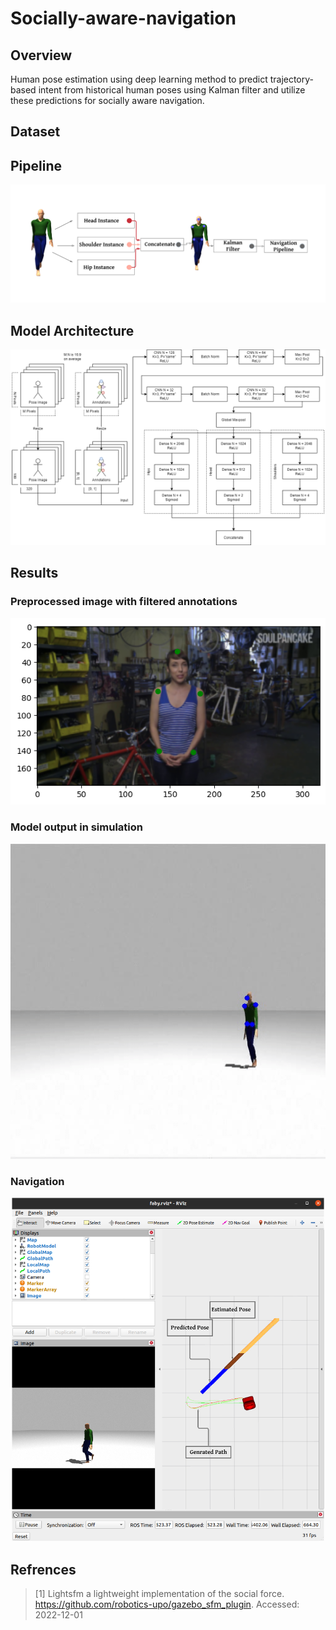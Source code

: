 # Socially-aware-navigation

## Overview
Human pose estimation using deep learning method to predict trajectory-based intent from historical human poses using Kalman filter and utilize these predictions for socially aware navigation.

## Dataset


## Pipeline
<p align="middle">
  <img src="Assets/pipeline.png"/>
</p>

## Model Architecture
<p align="middle">
  <img src="Assets/Architecture_Horizontal.png"/>
</p>

## Results
### Preprocessed image with filtered annotations
<p align="middle">
  <img src="Results/filtered.png"/>
</p>

### Model output in simulation
<p align="center">
<img src="./Results/sim_output.gif"/>
</p>

### Navigation
<p align="center">
<img src="./Results/nav_output.png" width= 500/>
</p>

## Refrences
> [1] Lightsfm a lightweight implementation of the social
> force. https://github.com/robotics-upo/gazebo_sfm_plugin.
> Accessed: 2022-12-01
